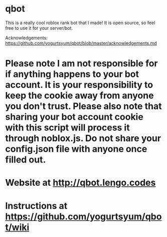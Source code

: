 # qbot
This is a really cool roblox rank bot that I made! It is open source, so feel free to use it for your server/bot.

Acknowledgements: https://github.com/yogurtsyum/qbot/blob/master/acknowledgements.md

# Please note I am not responsible for if anything happens to your bot account. It is your responsibility to keep the cookie away from anyone you don't trust. Please also note that sharing your bot account cookie with this script will process it through noblox.js. Do not share your config.json file with anyone once filled out.

# Website at http://qbot.lengo.codes

# Instructions at https://github.com/yogurtsyum/qbot/wiki
